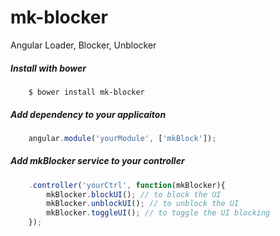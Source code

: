 # mk-blocker
Angular Loader, Blocker, Unblocker

##### Install with bower	
```
    $ bower install mk-blocker
```

##### Add dependency to your applicaiton
```javascript
	angular.module('yourModule', ['mkBlock']);
```

##### Add mkBlocker service to your controller
```javascript
	.controller('yourCtrl', function(mkBlocker){
		mkBlocker.blockUI(); // to block the UI
		mkBlocker.unblockUI(); // to unblock the UI
		mkBlocker.toggleUI(); // to toggle the UI blocking
	});
```
